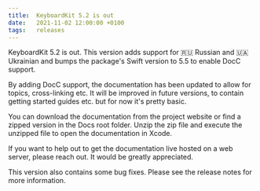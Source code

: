 ```yaml
---
title:  KeyboardKit 5.2 is out
date:   2021-11-02 12:00:00 +0100
tags:   releases
---
```


KeyboardKit 5.2 is out. This version adds support for 🇷🇺 Russian and 🇺🇦 Ukrainian and bumps the package's Swift version to 5.5 to enable DocC support.

By adding DocC support, the documentation has been updated to allow for topics, cross-linking etc. It will be improved in future versions, to contain getting started guides etc. but for now it's pretty basic.

You can download the documentation from the project website or find a zipped version in the Docs root folder. Unzip the zip file and execute the unzipped file to open the documentation in Xcode.

If you want to help out to get the documentation live hosted on a web server, please reach out. It would be greatly appreciated.

This version also contains some bug fixes. Please see the release notes for more information.